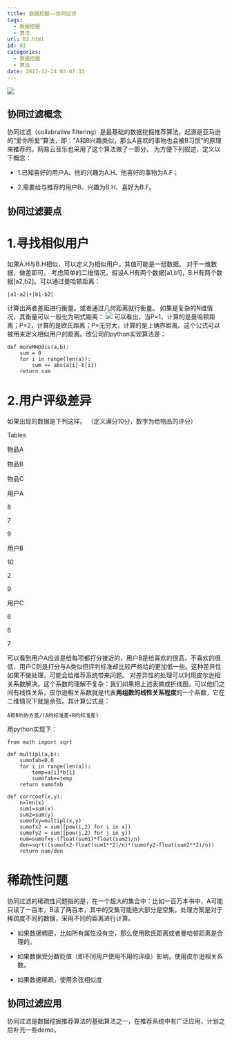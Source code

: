 ```yaml
---
title: 数据挖掘——协同过滤
tags:
  - 数据挖掘
  - 算法
url: 83.html
id: 83
categories:
  - 数据挖掘
  - 算法
date: 2017-12-24 03:07:33
---
```


![](http://7xqgks.com1.z0.glb.clouddn.com/head-0046.jpg)

协同过滤概念
------

协同过滤（collabrative filtering）是最基础的数据挖掘推荐算法，起源是亚马逊的“爱你所爱”算法，即：”A和B兴趣类似，那么A喜欢的事物也会被B习惯“的原理来推荐的。网易云音乐也采用了这个算法做了一部分。 为方便下列叙述，定义以下概念：

*   1.已知喜好的用户A、他的兴趣为A.H、他喜好的事物为A.F；

*   2.需要给与推荐的用户B、兴趣为B.H、喜好为B.F。


协同过滤要点
------

# 1.寻找相似用户

如果A.H与B.H相似，可以定义为相似用户。其值可能是一组数据。 对于一维数据，做差即可。 考虑简单的二维情况，假设A.H有两个数据\[a1,b1\]，B.H有两个数据\[a2,b2\]。可以通过曼哈顿距离：

    |a1-a2|+|b1-b2|


计算出两者差距进行衡量。或者通过几何距离就行衡量。 如果是复杂的N维情况，其衡量可以一般化为明式距离： ![](http://img.my.csdn.net/uploads/201211/20/1353400356_6225.png) 可以看出，当P=1，计算的是曼哈顿距离；P=2，计算的是欧氏距离；P=无穷大，计算的是上确界距离。这个公式可以被用来定义相似用户的距离。改公司的python实现算法是：

    def moreMHDdis(a,b):
        sum = 0
        for i in range(len(a)):
            sum += abs(a[i]-b[i])
        return sum


# 2.用户评级差异

如果出现的数据是下列这样。 （定义满分10分，数字为给物品的评分）

Tables

物品A

物品B

物品C

用户A

8

7

9

用户B

10

2

9

用户C

6

6

7

可以看到用户A应该是给每项都打分接近的，用户B是给喜欢的很高，不喜欢的很低，用户C则是打分与A类似但评判标准却比较严格给的更加低一些。这种差异性如果不做处理，可能会给推荐系统带来问题。
对差异性的处理可以利用皮尔逊相关系数解决。这个系数的理解不复杂：我们如果把上述表做成折线图，可以他们之间有线性关系，皮尔逊相关系数就是代表**两组数的线性关系程度**的一个系数，它在二维情况下就是余弦。其计算公式是：

    A和B的协方差/(A的标准差∗B的标准差)


用python实现下：

    from math import sqrt

    def multipl(a,b):
        sumofab=0.0
        for i in range(len(a)):
            temp=a[i]*b[i]
            sumofab+=temp
        return sumofab

    def corrcoef(x,y):
        n=len(x)
        sum1=sum(x)
        sum2=sum(y)
        sumofxy=multipl(x,y)
        sumofx2 = sum([pow(i,2) for i in x])
        sumofy2 = sum([pow(j,2) for j in y])
        num=sumofxy-(float(sum1)*float(sum2)/n)
        den=sqrt((sumofx2-float(sum1**2)/n)*(sumofy2-float(sum2**2)/n))
        return num/den


# 稀疏性问题

协同过滤的稀疏性问题指的是，在一个超大的集合中：比如一百万本书中，A可能只读了一百本，B读了两百本，其中的交集可能绝大部分是空集。处理方案是对于稀疏度不同的数据，采用不同的距离进行计算。

*   如果数据稠密，比如所有属性没有空，那么使用欧氏距离或者曼哈顿距离是合理的。

*   如果数据受分数贬值（即不同用户使用不用的评级）影响，使用皮尔逊相关系数。

*   如果数据稀疏，使用余弦相似度


协同过滤应用
------

协同过滤是数据挖掘推荐算法的基础算法之一，在推荐系统中有广泛应用，计划之后补充一些demo。